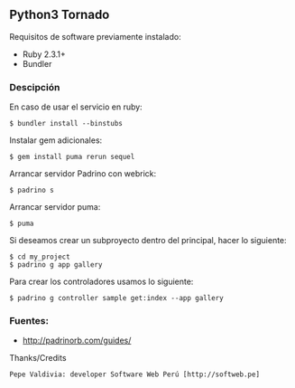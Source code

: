 ## Python3 Tornado

Requisitos de software previamente instalado:

+ Ruby 2.3.1+
+ Bundler

### Descipción

En caso de usar el servicio en ruby:

    $ bundler install --binstubs

Instalar gem adicionales:

    $ gem install puma rerun sequel

Arrancar servidor Padrino con webrick:

    $ padrino s

Arrancar servidor puma:

    $ puma

Si deseamos crear un subproyecto dentro del principal, hacer lo siguiente:

    $ cd my_project
    $ padrino g app gallery

Para crear los controladores usamos lo siguiente:

    $ padrino g controller sample get:index --app gallery

### Fuentes:

+ http://padrinorb.com/guides/  

Thanks/Credits

    Pepe Valdivia: developer Software Web Perú [http://softweb.pe]
